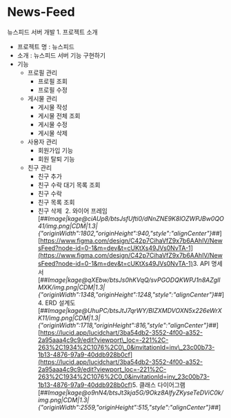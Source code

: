 # News-Feed
뉴스피드 서버 개발
1\. 프로젝트 소개
​
-   프로젝트 명 : 뉴스피드 
-   소개 : 뉴스피드 서버 기능 구현하기
-   기능
    -   프로필 관리
        -   프로필 조회
        -   프로필 수정
    -   게시물 관리
        -   게시물 작성
        -   게시물 전체 조회
        -   게시물 수정
        -   게시물 삭제
    -   사용자 관리
        -   회원가입 기능
        -   회원 탈퇴 기능
    -   친구 관리
        -   친구 추가
        -   친구 수락 대기 목록 조회
        -   친구 수락
        -   친구 목록 조회
        -   친구 삭제
​
2\. 와이어 프레임
​
[##_Image|kage@ciAUp8/btsJsfUfti0/dNnZNE9K8lOZWPJBw0QO41/img.png|CDM|1.3|{"originWidth":1802,"originHeight":940,"style":"alignCenter"}_##]
​
[https://www.figma.com/design/C42p7CihaVfZ9x7b6AAhlV/NewsFeed?node-id=0-1&m=dev&t=cUKtXs49JVs0NvTA-1](https://www.figma.com/design/C42p7CihaVfZ9x7b6AAhlV/NewsFeed?node-id=0-1&m=dev&t=cUKtXs49JVs0NvTA-1)
​
3\. API 명세서
​
[##_Image|kage@qXEbw/btsJs0hKVqQ/svPGODQKWPJ1n8AZgllMXK/img.png|CDM|1.3|{"originWidth":1348,"originHeight":1248,"style":"alignCenter"}_##]
​
4\. ERD 설계도
​
[##_Image|kage@UhuPC/btsJtJ7qrWY/BlZXMDVOXN5x226eWrXK11/img.png|CDM|1.3|{"originWidth":1718,"originHeight":816,"style":"alignCenter"}_##]
​
[https://lucid.app/lucidchart/3ba54db2-3552-4f00-a352-2a95aaa4c9c9/edit?viewport\_loc=-221%2C-263%2C1934%2C1076%2C0\_0&invitationId=inv\_23c00b73-1b13-4876-97a9-40ddb928b0cf](https://lucid.app/lucidchart/3ba54db2-3552-4f00-a352-2a95aaa4c9c9/edit?viewport_loc=-221%2C-263%2C1934%2C1076%2C0_0&invitationId=inv_23c00b73-1b13-4876-97a9-40ddb928b0cf)
​
5\. 클래스 다이어그램
​
[##_Image|kage@o9nN4/btsJt3kja5G/9Okz8AlfyZKyseTeDViC0k/img.png|CDM|1.3|{"originWidth":2559,"originHeight":515,"style":"alignCenter"}_##]
